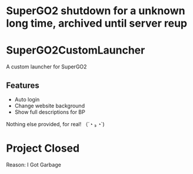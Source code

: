 # SuperGO2 shutdown for a unknown long time, archived until server reup

# SuperGO2CustomLauncher
A custom launcher for SuperGO2

## Features
* Auto login
* Change website background
* Show full descriptions for BP

Nothing else provided, for real! （´◔ ₃ ◔`)

# Project Closed
Reason: 
I Got Garbage
